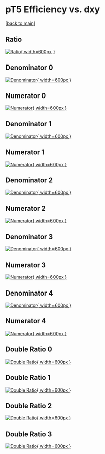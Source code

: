 # pT5 Efficiency vs. dxy

[[back to main](./)]



## Ratio

[![Ratio](../mtv/var/pT5_vtr_321_1_eff_dxy.png){ width=600px }](../mtv/var/pT5_vtr_321_1_eff_dxy.pdf)

## Denominator 0

[![Denominator](../mtv/den/pT5_vtr_321_1_eff_dxy_den0.png){ width=600px }](../mtv/den/pT5_vtr_321_1_eff_dxy_den0.pdf)

## Numerator 0

[![Numerator](../mtv/num/pT5_vtr_321_1_eff_dxy_num0.png){ width=600px }](../mtv/num/pT5_vtr_321_1_eff_dxy_num0.pdf)

## Denominator 1

[![Denominator](../mtv/den/pT5_vtr_321_1_eff_dxy_den1.png){ width=600px }](../mtv/den/pT5_vtr_321_1_eff_dxy_den1.pdf)

## Numerator 1

[![Numerator](../mtv/num/pT5_vtr_321_1_eff_dxy_num1.png){ width=600px }](../mtv/num/pT5_vtr_321_1_eff_dxy_num1.pdf)

## Denominator 2

[![Denominator](../mtv/den/pT5_vtr_321_1_eff_dxy_den2.png){ width=600px }](../mtv/den/pT5_vtr_321_1_eff_dxy_den2.pdf)

## Numerator 2

[![Numerator](../mtv/num/pT5_vtr_321_1_eff_dxy_num2.png){ width=600px }](../mtv/num/pT5_vtr_321_1_eff_dxy_num2.pdf)

## Denominator 3

[![Denominator](../mtv/den/pT5_vtr_321_1_eff_dxy_den3.png){ width=600px }](../mtv/den/pT5_vtr_321_1_eff_dxy_den3.pdf)

## Numerator 3

[![Numerator](../mtv/num/pT5_vtr_321_1_eff_dxy_num3.png){ width=600px }](../mtv/num/pT5_vtr_321_1_eff_dxy_num3.pdf)

## Denominator 4

[![Denominator](../mtv/den/pT5_vtr_321_1_eff_dxy_den4.png){ width=600px }](../mtv/den/pT5_vtr_321_1_eff_dxy_den4.pdf)

## Numerator 4

[![Numerator](../mtv/num/pT5_vtr_321_1_eff_dxy_num4.png){ width=600px }](../mtv/num/pT5_vtr_321_1_eff_dxy_num4.pdf)

## Double Ratio 0

[![Double Ratio](../mtv/ratio/pT5_vtr_321_1_eff_dxy_ratio0.png){ width=600px }](../mtv/ratio/pT5_vtr_321_1_eff_dxy_ratio0.pdf)

## Double Ratio 1

[![Double Ratio](../mtv/ratio/pT5_vtr_321_1_eff_dxy_ratio1.png){ width=600px }](../mtv/ratio/pT5_vtr_321_1_eff_dxy_ratio1.pdf)

## Double Ratio 2

[![Double Ratio](../mtv/ratio/pT5_vtr_321_1_eff_dxy_ratio2.png){ width=600px }](../mtv/ratio/pT5_vtr_321_1_eff_dxy_ratio2.pdf)

## Double Ratio 3

[![Double Ratio](../mtv/ratio/pT5_vtr_321_1_eff_dxy_ratio3.png){ width=600px }](../mtv/ratio/pT5_vtr_321_1_eff_dxy_ratio3.pdf)

